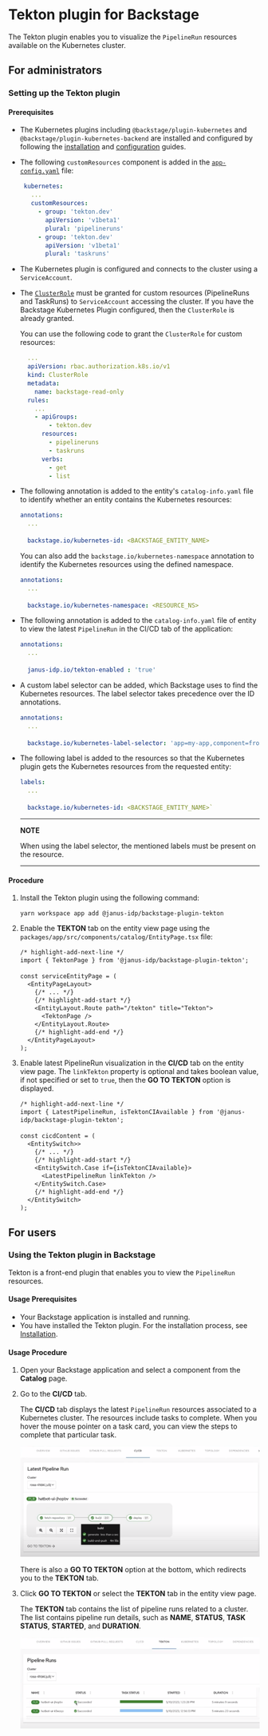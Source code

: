 # Tekton plugin for Backstage

The Tekton plugin enables you to visualize the `PipelineRun` resources available on the Kubernetes cluster.

## For administrators

### Setting up the Tekton plugin

#### Prerequisites

- The Kubernetes plugins including `@backstage/plugin-kubernetes` and `@backstage/plugin-kubernetes-backend` are installed and configured by following the [installation](https://backstage.io/docs/features/kubernetes/installation) and [configuration](https://backstage.io/docs/features/kubernetes/configuration) guides.

- The following `customResources` component is added in the [`app-config.yaml`](https://backstage.io/docs/features/kubernetes/configuration#configuring-kubernetes-clusters) file:
  ```yaml
   kubernetes:
     ...
     customResources:
       - group: 'tekton.dev'
         apiVersion: 'v1beta1'
         plural: 'pipelineruns'
       - group: 'tekton.dev'
         apiVersion: 'v1beta1'
         plural: 'taskruns'
  ```
- The Kubernetes plugin is configured and connects to the cluster using a `ServiceAccount`.
- The [`ClusterRole`](https://backstage.io/docs/features/kubernetes/configuration#role-based-access-control) must be granted for custom resources (PipelineRuns and TaskRuns) to `ServiceAccount` accessing the cluster. If you have the Backstage Kubernetes Plugin configured, then the `ClusterRole` is already granted.

  You can use the following code to grant the `ClusterRole` for custom resources:

  ```yaml
    ...
    apiVersion: rbac.authorization.k8s.io/v1
    kind: ClusterRole
    metadata:
      name: backstage-read-only
    rules:
      ...
      - apiGroups:
          - tekton.dev
        resources:
          - pipelineruns
          - taskruns
        verbs:
          - get
          - list

  ```

- The following annotation is added to the entity's `catalog-info.yaml` file to identify whether an entity contains the Kubernetes resources:

  ```yaml
  annotations:
    ...

    backstage.io/kubernetes-id: <BACKSTAGE_ENTITY_NAME>
  ```

  You can also add the `backstage.io/kubernetes-namespace` annotation to identify the Kubernetes resources using the defined namespace.

  ```yaml
  annotations:
    ...

    backstage.io/kubernetes-namespace: <RESOURCE_NS>
  ```

- The following annotation is added to the `catalog-info.yaml` file of entity to view the latest `PipelineRun` in the CI/CD tab of the application:

  ```yaml
  annotations:
    ...

    janus-idp.io/tekton-enabled : 'true'
  ```

- A custom label selector can be added, which Backstage uses to find the Kubernetes resources. The label selector takes precedence over the ID annotations.

  ```yaml
  annotations:
    ...

    backstage.io/kubernetes-label-selector: 'app=my-app,component=front-end'
  ```

- The following label is added to the resources so that the Kubernetes plugin gets the Kubernetes resources from the requested entity:

  ```yaml
  labels:
    ...

    backstage.io/kubernetes-id: <BACKSTAGE_ENTITY_NAME>`
  ```

  ***

  **NOTE**

  When using the label selector, the mentioned labels must be present on the resource.

  ***

#### Procedure

1. Install the Tekton plugin using the following command:

   ```console
   yarn workspace app add @janus-idp/backstage-plugin-tekton
   ```

1. Enable the **TEKTON** tab on the entity view page using the `packages/app/src/components/catalog/EntityPage.tsx` file:

   ```tsx title="packages/app/src/components/catalog/EntityPage.tsx"
   /* highlight-add-next-line */
   import { TektonPage } from '@janus-idp/backstage-plugin-tekton';

   const serviceEntityPage = (
     <EntityPageLayout>
       {/* ... */}
       {/* highlight-add-start */}
       <EntityLayout.Route path="/tekton" title="Tekton">
         <TektonPage />
       </EntityLayout.Route>
       {/* highlight-add-end */}
     </EntityPageLayout>
   );
   ```

1. Enable latest PipelineRun visualization in the **CI/CD** tab on the entity view page. The `linkTekton` property is optional and takes boolean value, if not specified or set to `true`, then the **GO TO TEKTON** option is displayed.

   ```tsx title="packages/app/src/components/catalog/EntityPage.tsx"
   /* highlight-add-next-line */
   import { LatestPipelineRun, isTektonCIAvailable } from '@janus-idp/backstage-plugin-tekton';

   const cicdContent = (
     <EntitySwitch>>
       {/* ... */}
       {/* highlight-add-start */}
       <EntitySwitch.Case if={isTektonCIAvailable}>
         <LatestPipelineRun linkTekton />
       </EntitySwitch.Case>
       {/* highlight-add-end */}
     </EntitySwitch>
   );
   ```

## For users

### Using the Tekton plugin in Backstage

Tekton is a front-end plugin that enables you to view the `PipelineRun` resources.

#### Usage Prerequisites

- Your Backstage application is installed and running.
- You have installed the Tekton plugin. For the installation process, see [Installation](#setting-up-the-tekton-plugin).

#### Usage Procedure

1. Open your Backstage application and select a component from the **Catalog** page.

1. Go to the **CI/CD** tab.

   The **CI/CD** tab displays the latest `PipelineRun` resources associated to a Kubernetes cluster. The resources include tasks to complete. When you hover the mouse pointer on a task card, you can view the steps to complete that particular task.

   ![ci-cd-tab-tekton](./images/tekton-plugin-user1.png)

   There is also a **GO TO TEKTON** option at the bottom, which redirects you to the **TEKTON** tab.

1. Click **GO TO TEKTON** or select the **TEKTON** tab in the entity view page.

   The **TEKTON** tab contains the list of pipeline runs related to a cluster. The list contains pipeline run details, such as **NAME**, **STATUS**, **TASK STATUS**, **STARTED**, and **DURATION**.

   ![tekton-tab](./images/tekton-plugin-user2.png)

